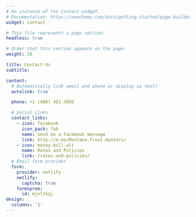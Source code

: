 ```yaml
---
# An instance of the Contact widget.
# Documentation: https://wowchemy.com/docs/getting-started/page-builder/
widget: contact

# This file represents a page section.
headless: true

# Order that this section appears on the page.
weight: 20

title: Contact-Us
subtitle:

content:
  # Automatically link email and phone or display as text?
  autolink: true

  phone: +1 (406) 451-3695

  # Social Links
  contact_links:
    - icon: facebook
      icon_pack: fab
      name: Send me a Facebook message
      link: http://m.me/Montana.Trout.Hunters/
    - icon: money-bill-alt
      name: Rates and Policies
      link: /rates-and-policies/
  # Email form provider
  form:
    provider: netlify
    netlify:
      captcha: true
    formspree:
      id: mjvlzkqj
design:
  columns: '1'
---
```

